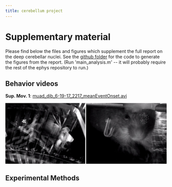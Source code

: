 ```yaml
---
title: cerebellum project
---
```


# Supplementary material

Please find below the files and figures which supplement the full report on the deep cerebellar nuclei. See the [github folder] for the code to generate the figures from the report. (Run 'main_analysis.m' -- it will probably require the rest of the ephys repository to run.)

[github folder]:https://github.com/Kelarion/ephys/cerebellum

Behavior videos
------
**Sup. Mov. 1**: [muad_dib_6-19-17_2217_meanEventOnset.avi]

![alt text][screencap]

[muad_dib_6-19-17_2217_meanEventOnset.avi]: https://drive.google.com/file/d/1ZMPyG3y3KX1GGi99VKt-0TK4YMBdshu4/view?usp=sharing

[screencap]:img/meanMovieStill.jpg "A yellow dot calms the thousand-limbed beast"

Experimental Methods
------